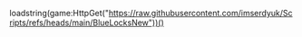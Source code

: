 loadstring(game:HttpGet("https://raw.githubusercontent.com/imserdyuk/Scripts/refs/heads/main/BlueLocksNew"))()
